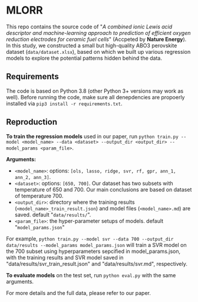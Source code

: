 # MLORR
This repo contains the source code of "*A combined ionic Lewis acid descriptor and machine-learning approach to prediction of efficient oxygen reduction electrodes for ceramic fuel cells*" (Accpeted by **Nature Energy**). In this study, we constructed a small but high-quality ABO3 perovskite dataset (`data/dataset.xlsx`), based on which we built up various regression models to explore the potential patterns hidden behind the data.

## Requirements
The code is based on Python 3.8 (other Python 3+ versions may work as well). Before running the code, make sure all denepdencies are propoerly installed via `pip3 install -r requirements.txt`.

## Reproduction
**To train the regression models** used in our paper, run `python train.py --model <model_name> --data <dataset> --output_dir <output_dir> --model_params <param_file>`.

**Arguments:**
+ `<model_name>`: options: `[ols, lasso, ridge, svr, rf, gpr, ann_1, ann_2, ann_3]`.
+ `<dataset>`: options: `[650, 700]`. Our dataset has two subsets with temperature of 650 and 700. Our main conclusions are based on dataset of temperature 700.
+ `<output_dir>`: directory where the training results (`<model_name>_train_result.json`) and model files (`<model_name>.md`) are saved. default "`data/results/`".
+ `<param_file>`: the hyper-parameter setups of models. default "`model_params.json`"

For example, `python train.py --model svr --data 700 --output_dir data/results --model_params model_params.json` will train a SVR model on the 700 subset using hyperparameters sepcified in model_params.json, with the training results and SVR model saved in "data/results/svr_train_result.json" and "data/results/svr.md", respectively.  

**To evaluate models** on the test set, run `python eval.py` with the same arguments.

For more details and the full data, please refer to our paper.